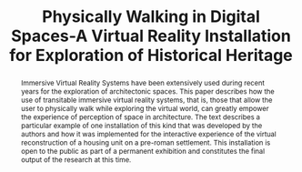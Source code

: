 ---
layout: publication
code: 2007-IJAC-walking_digital_spaces
title: "Physically Walking in Digital Spaces-A Virtual Reality Installation for Exploration of Historical Heritage"
authors: Luis Hernández, Javier Taibo, David Blanco, José Iglesias, Antonio Seoane, Alberto Jaspe-Villanueva, and Rocío Mihura-Lopez
year: 2007
type: Journal Paper
journal: "International Journal of Architectural Computing"
abstract: "Immersive Virtual Reality Systems have been extensively used during recent years for the exploration of architectonic spaces. This paper describes how the use of transitable immersive virtual reality systems, that is, those that allow the user to physically walk while exploring the virtual world, can greatly empower the experience of perception of space in architecture. The text describes a particular example of one installation of this kind that was developed by the authors and how it was implemented for the interactive experience of the virtual reconstruction of a housing unit on a pre-roman settlement. This installation is open to the public as part of a permanent exhibition and constitutes the final output of the research at this time."
doi: 10.1260/147807707782581783
url: https://journals.sagepub.com/doi/abs/10.1260/147807707782581783
projects: 
 - Virtual Reality
bibtex: "@article{Hernandez:2007:PWD,\n
  title={Physically Walking in Digital Spaces-A Virtual Reality Installation for Exploration of Historical Heritage},\n
  author={Luis Hern{\\'a}ndez and Javier Taibo and David Blanco and Jos{\\'e} Iglesias and Antonio Seoane and Alberto Jaspe-Villanueva and Roc{\\'i}o {L{\\'o}pez Mihura}},\n
  journal={International Journal of Architectural Computing},\n
  volume={5},\n
  number={3},\n
  pages={487--506},\n
  year={2007},\n
  publisher={Multi Science Publishing},\n
  doi={https://doi.org/10.1260/147807707782581783},\n
  url={https://journals.sagepub.com/doi/abs/10.1260/147807707782581783},\n
}"

---